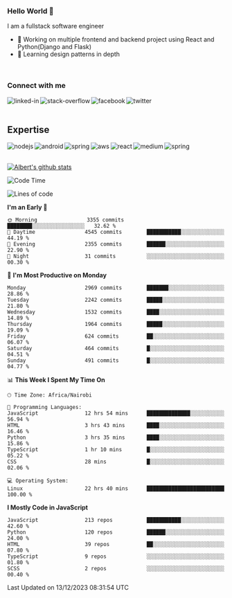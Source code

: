 

### Hello World 👋
I am a fullstack software engineer
- 🔭 Working on multiple frontend and backend project using React and Python(Django and Flask)
- 🌱 Learning design patterns in depth

<br>

### Connect with me

[<img align="left" alt="linked-in" src="https://img.shields.io/badge/linkedin-%230077B5.svg?&style=for-the-badge&logo=linkedin&logoColor=white" />](https://www.linkedin.com/in/albert-byrone/)

<!-- [<img align="left" alt="medium" src="https://img.shields.io/badge/medium-%2312100E.svg?&style=for-the-badge&logo=medium&logoColor=white" />](https://56faisal.medium.com/) -->

[<img align="left" alt="stack-overflow" src="https://img.shields.io/badge/stack%20overflow-FE7A16?logo=stack-overflow&logoColor=white&style=for-the-badge" />](https://stackoverflow.com/users/11916317/albert-byrone)

[<img align="left" alt="facebook" src="https://img.shields.io/badge/facebook-%231877F2.svg?&style=for-the-badge&logo=facebook&logoColor=white" />](https://web.facebook.com/albert.byrone.1/)

[<img align="left" alt="twitter" src="https://img.shields.io/badge/twitter-%231DA1F2.svg?&style=for-the-badge&logo=twitter&logoColor=white" />](https://twitter.com/byrone_albert)

<br>

<br>

## Expertise
<img align="left" alt="nodejs" src="https://img.shields.io/badge/python%20-%2343853D.svg?&style=for-the-badge&logo=node.js&logoColor=white" />
<img align="left" alt="android" src="https://img.shields.io/badge/Flask-3DDC84?logo=android&logoColor=white&style=for-the-badge" />
<img align="left" alt="spring" src="https://img.shields.io/badge/drf%20-%236DB33F.svg?&style=for-the-badge&logo=spring&logoColor=white" />
<img align="left" alt="aws" src="https://img.shields.io/badge/django%20AWS-%23232F3E?logo=amazon-aws&logoColor=white&style=for-the-badge" />
<img align="left" alt="react" src="https://img.shields.io/badge/react%20-%2320232a.svg?&style=for-the-badge&logo=react&logoColor=%2361DAFB" />
<img align="left" alt="medium" src="https://img.shields.io/badge/Angular-%23316192.svg?&style=for-the-badge&logo=postgresql&logoColor=white" />
<img align="left" alt="spring" src="https://img.shields.io/badge/Javascript%20-%236DB33F.svg?&style=for-the-badge&logo=spring&logoColor=white" />
<br>
<br>


[![Albert's github stats](https://github-readme-stats.vercel.app/api?username=Albert-Byrone&count_private=true&show_icons=true&theme=radical&hide_rank=false)](https://github.com/anuraghazra/github-readme-stats)

<!-- [![Top Langs](https://github-readme-stats.vercel.app/api/top-langs/?username=Albert-Byrone&layout=compact)](https://github.com/anuraghazra/github-readme-stats) -->

<!--
**Albert-Byrone/Albert-Byrone** is a ✨ _special_ ✨ repository because its `README.md` (this file) appears on your GitHub profile.

Here are some ideas to get you started:

- 🔭 I’m currently working on ...
- 🌱 I’m currently learning ...
- 👯 I’m looking to collaborate on ...
- 🤔 I’m looking for help with ...
- 💬 Ask me about ...
- 📫 How to reach me: ...
- 😄 Pronouns: ...
- ⚡ Fun fact: ...
-->


<!--START_SECTION:waka-->
![Code Time](http://img.shields.io/badge/Code%20Time-932%20hrs%2059%20mins-blue)

![Lines of code](https://img.shields.io/badge/From%20Hello%20World%20I%27ve%20Written-62.9%20million%20lines%20of%20code-blue)

**I'm an Early 🐤** 

```text
🌞 Morning                3355 commits        ████████░░░░░░░░░░░░░░░░░   32.62 % 
🌆 Daytime                4545 commits        ███████████░░░░░░░░░░░░░░   44.19 % 
🌃 Evening                2355 commits        ██████░░░░░░░░░░░░░░░░░░░   22.90 % 
🌙 Night                  31 commits          ░░░░░░░░░░░░░░░░░░░░░░░░░   00.30 % 
```
📅 **I'm Most Productive on Monday** 

```text
Monday                   2969 commits        ███████░░░░░░░░░░░░░░░░░░   28.86 % 
Tuesday                  2242 commits        █████░░░░░░░░░░░░░░░░░░░░   21.80 % 
Wednesday                1532 commits        ████░░░░░░░░░░░░░░░░░░░░░   14.89 % 
Thursday                 1964 commits        █████░░░░░░░░░░░░░░░░░░░░   19.09 % 
Friday                   624 commits         ██░░░░░░░░░░░░░░░░░░░░░░░   06.07 % 
Saturday                 464 commits         █░░░░░░░░░░░░░░░░░░░░░░░░   04.51 % 
Sunday                   491 commits         █░░░░░░░░░░░░░░░░░░░░░░░░   04.77 % 
```


📊 **This Week I Spent My Time On** 

```text
🕑︎ Time Zone: Africa/Nairobi

💬 Programming Languages: 
JavaScript               12 hrs 54 mins      ██████████████░░░░░░░░░░░   56.94 % 
HTML                     3 hrs 43 mins       ████░░░░░░░░░░░░░░░░░░░░░   16.46 % 
Python                   3 hrs 35 mins       ████░░░░░░░░░░░░░░░░░░░░░   15.86 % 
TypeScript               1 hr 10 mins        █░░░░░░░░░░░░░░░░░░░░░░░░   05.22 % 
CSS                      28 mins             █░░░░░░░░░░░░░░░░░░░░░░░░   02.06 % 

💻 Operating System: 
Linux                    22 hrs 40 mins      █████████████████████████   100.00 % 
```

**I Mostly Code in JavaScript** 

```text
JavaScript               213 repos           ███████████░░░░░░░░░░░░░░   42.60 % 
Python                   120 repos           ██████░░░░░░░░░░░░░░░░░░░   24.00 % 
HTML                     39 repos            ██░░░░░░░░░░░░░░░░░░░░░░░   07.80 % 
TypeScript               9 repos             ░░░░░░░░░░░░░░░░░░░░░░░░░   01.80 % 
SCSS                     2 repos             ░░░░░░░░░░░░░░░░░░░░░░░░░   00.40 % 
```




 Last Updated on 13/12/2023 08:31:54 UTC
<!--END_SECTION:waka-->
